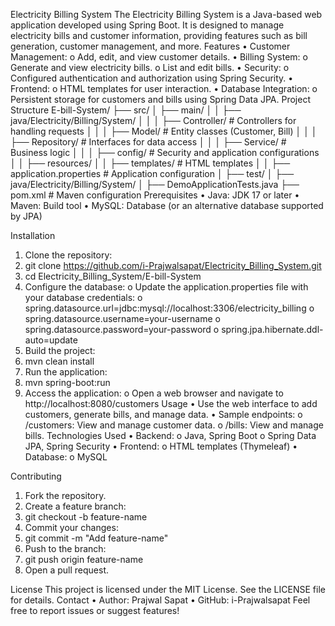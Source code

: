 Electricity Billing System
The Electricity Billing System is a Java-based web application developed using Spring Boot. It is designed to manage electricity bills and customer information, providing features such as bill generation, customer management, and more.
Features
•	Customer Management: 
o	Add, edit, and view customer details.
•	Billing System: 
o	Generate and view electricity bills.
o	List and edit bills.
•	Security: 
o	Configured authentication and authorization using Spring Security.
•	Frontend: 
o	HTML templates for user interaction.
•	Database Integration: 
o	Persistent storage for customers and bills using Spring Data JPA.
Project Structure
E-bill-System/
├── src/
│   ├── main/
│   │   ├── java/Electricity/Billing/System/
│   │   │   ├── Controller/       # Controllers for handling requests
│   │   │   ├── Model/            # Entity classes (Customer, Bill)
│   │   │   ├── Repository/       # Interfaces for data access
│   │   │   ├── Service/          # Business logic
│   │   │   ├── config/           # Security and application configurations
│   │   ├── resources/
│   │       ├── templates/        # HTML templates
│   │       ├── application.properties  # Application configuration
│   ├── test/
│       ├── java/Electricity/Billing/System/
│           ├── DemoApplicationTests.java
├── pom.xml                        # Maven configuration
Prerequisites
•	Java: JDK 17 or later
•	Maven: Build tool
•	MySQL: Database (or an alternative database supported by JPA)

Installation
1.	Clone the repository:
2.	git clone https://github.com/i-Prajwalsapat/Electricity_Billing_System.git
3.	cd Electricity_Billing_System/E-bill-System
4.	Configure the database:
o	Update the application.properties file with your database credentials: 
o	spring.datasource.url=jdbc:mysql://localhost:3306/electricity_billing
o	spring.datasource.username=your-username
o	spring.datasource.password=your-password
o	spring.jpa.hibernate.ddl-auto=update
5.	Build the project:
6.	mvn clean install
7.	Run the application:
8.	mvn spring-boot:run
9.	Access the application:
o	Open a web browser and navigate to http://localhost:8080/customers
Usage
•	Use the web interface to add customers, generate bills, and manage data.
•	Sample endpoints: 
o	/customers: View and manage customer data.
o	/bills: View and manage bills.
Technologies Used
•	Backend: 
o	Java, Spring Boot
o	Spring Data JPA, Spring Security
•	Frontend: 
o	HTML templates (Thymeleaf)
•	Database: 
o	MySQL

Contributing
1.	Fork the repository.
2.	Create a feature branch: 
3.	git checkout -b feature-name
4.	Commit your changes: 
5.	git commit -m "Add feature-name"
6.	Push to the branch: 
7.	git push origin feature-name
8.	Open a pull request.
   
License
This project is licensed under the MIT License. See the LICENSE file for details.
Contact
•	Author: Prajwal Sapat
•	GitHub: i-Prajwalsapat
Feel free to report issues or suggest features!

